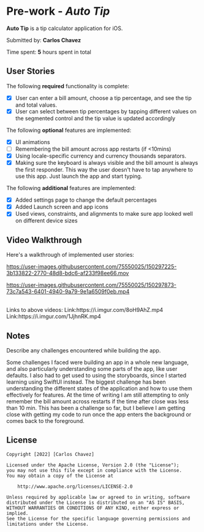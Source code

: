 # Pre-work - *Auto Tip*

**Auto Tip** is a tip calculator application for iOS.

Submitted by: **Carlos Chavez**

Time spent: **5** hours spent in total

## User Stories

The following **required** functionality is complete:

* [X] User can enter a bill amount, choose a tip percentage, and see the tip and total values.
* [X] User can select between tip percentages by tapping different values on the segmented control and the tip value is updated accordingly

The following **optional** features are implemented:

* [X] UI animations
* [ ] Remembering the bill amount across app restarts (if <10mins)
* [X] Using locale-specific currency and currency thousands separators.
* [X] Making sure the keyboard is always visible and the bill amount is always the first responder. This way the user doesn't have to tap anywhere to use this app. Just launch the app and start typing.

The following **additional** features are implemented:

- [X] Added settings page to change the default percentages
- [X] Added Launch screen and app icons
- [X] Used views, constraints, and alignments to make sure app looked well on different device sizes

## Video Walkthrough

Here's a walkthrough of implemented user stories:


https://user-images.githubusercontent.com/75550025/150297225-3b133822-2770-48d8-bdc6-af233f98ee66.mov

https://user-images.githubusercontent.com/75550025/150297873-73c7a543-6401-4940-9a79-9e1a6509f0eb.mp4

<br />
Links to above videos:
Link:https://i.imgur.com/8oH9AhZ.mp4
Link:https://i.imgur.com/1JjhnRK.mp4
<br />

## Notes

Describe any challenges encountered while building the app.

Some challenges I faced were building an app in a whole new language, and also particularly understanding some parts of the app, like user defaults. I also had to get used to using the storyboards, since I started learning using SwiftUI instead. The biggest challenge has been understanding the different states of the application and how to use them effectively for features. At the time of writing I am still attempting to only remember the bill amount across restarts if the time after close was less than 10 min. This has been a challenge so far, but I believe I am getting close with getting my code to run once the app enters the background or comes back to the foreground.

## License

    Copyright [2022] [Carlos Chavez]

    Licensed under the Apache License, Version 2.0 (the "License");
    you may not use this file except in compliance with the License.
    You may obtain a copy of the License at

        http://www.apache.org/licenses/LICENSE-2.0

    Unless required by applicable law or agreed to in writing, software
    distributed under the License is distributed on an "AS IS" BASIS,
    WITHOUT WARRANTIES OR CONDITIONS OF ANY KIND, either express or implied.
    See the License for the specific language governing permissions and
    limitations under the License.
